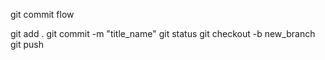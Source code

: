 git commit flow

git add .
git commit -m "title_name"
git status
git checkout -b new_branch
git push